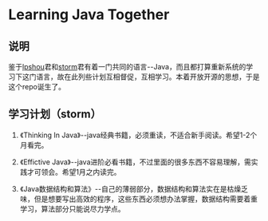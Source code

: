 Learning Java Together
============

## 说明

鉴于[lpshou](https://github.com/lpshou)君和[storm](https://github.com/stormzhang)君有着一门共同的语言--Java，而且都打算重新系统的学习下这门语言，故在此列些计划互相督促，互相学习。本着开放开源的思想，于是这个repo诞生了。

## 学习计划（storm）

1. 《Thinking In Java》--java经典书籍，必须重读，不适合新手阅读。希望1-2个月看完。

2. 《Effictive Java》--java进阶必看书籍，不过里面的很多东西不容易理解，需实践才可领会。希望1月之内读完。

3. 《Java数据结构和算法》--自己的薄弱部分，数据结构和算法实在是枯燥乏味，但是想要写出高效的程序，这些东西必须想办法掌握，数据结构需要着重学习，算法部分只能说尽力学点。